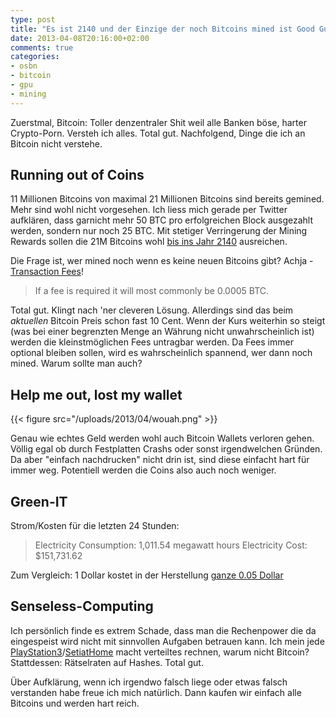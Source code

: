 ```yaml
---
type: post
title: "Es ist 2140 und der Einzige der noch Bitcoins mined ist Good Guy Greg"
date: 2013-04-08T20:16:00+02:00
comments: true
categories:
- osbn
- bitcoin
- gpu
- mining
---
```


Zuerstmal, Bitcoin: Toller denzentraler Shit weil alle Banken böse, harter
Crypto-Porn. Versteh ich alles. Total gut. Nachfolgend, Dinge die ich an Bitcoin nicht verstehe.

## Running out of Coins

11 Millionen Bitcoins von maximal 21 Millionen Bitcoins sind bereits gemined.
Mehr sind wohl nicht vorgesehen. Ich liess mich gerade per Twitter aufklären,
dass garnicht mehr 50 BTC pro erfolgreichen Block ausgezahlt werden, sondern nur
noch 25 BTC. Mit stetiger Verringerung der Mining Rewards sollen die 21M Bitcoins wohl
[bis ins Jahr 2140](https://en.bitcoin.it/wiki/Bitcoin) ausreichen.

Die Frage ist, wer mined noch wenn es keine neuen Bitcoins gibt? Achja -
[Transaction Fees](https://en.bitcoin.it/wiki/Transaction_fees)!

> If a fee is required it will most commonly be 0.0005 BTC.

Total gut. Klingt nach 'ner cleveren Lösung. Allerdings sind das beim _aktuellen_
Bitcoin Preis schon fast 10 Cent. Wenn der Kurs weiterhin so steigt (was bei
einer begrenzten Menge an Währung nicht unwahrscheinlich ist) werden die
kleinstmöglichen Fees untragbar werden. Da Fees immer optional bleiben sollen,
wird es wahrscheinlich spannend, wer dann noch mined. Warum sollte man auch?

## Help me out, lost my wallet

{{< figure src="/uploads/2013/04/wouah.png" >}}

Genau wie echtes Geld werden wohl auch Bitcoin Wallets verloren gehen. Völlig
egal ob durch Festplatten Crashs oder sonst irgendwelchen Gründen. Da aber
"einfach nachdrucken" nicht drin ist, sind diese einfacht hart für immer weg.
Potentiell werden die Coins also auch noch weniger.

## Green-IT

Strom/Kosten für die letzten 24 Stunden:

> Electricity Consumption: 1,011.54 megawatt hours
> Electricity Cost:  $151,731.62

Zum Vergleich: 1 Dollar kostet in der Herstellung [ganze 0.05 Dollar](http://www.wisegeek.com/how-much-does-it-cost-to-make-a-dollar.htm)

## Senseless-Computing

Ich persönlich finde es extrem Schade, dass man die Rechenpower die da
eingespeist wird nicht mit sinnvollen Aufgaben betrauen kann. Ich mein jede
[PlayStation3](http://en.wikipedia.org/wiki/PlayStation_3_cluster)/[SetiatHome](http://setiathome.berkeley.edu/) macht verteiltes rechnen,
warum nicht Bitcoin? Stattdessen: Rätselraten auf Hashes. Total gut.

Über Aufklärung, wenn ich irgendwo falsch liege oder etwas falsch verstanden
habe freue ich mich natürlich. Dann kaufen wir einfach alle Bitcoins und werden
hart reich.
